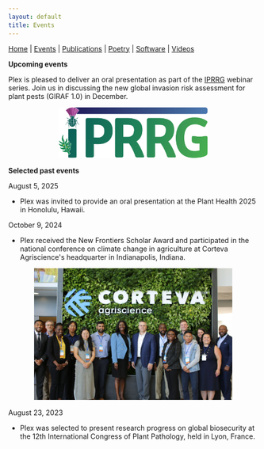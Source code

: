 ```yaml
---
layout: default
title: Events
---
```


<nav>
    <a href="index.html">Home</a> |
    <a href="events.html">Events</a> |
    <a href="publications.html">Publications</a> |
    <a href="poetry.html">Poetry</a> |
    <a href="software.html">Software</a> |
    <a href="videos.html">Videos</a>
</nav>

**Upcoming events**

Plex is pleased to deliver an oral presentation as part of the [IPRRG](https://pestrisk.org/iprrg-2025/) webinar series. Join us in discussing the new global invasion risk assessment for plant pests (GIRAF 1.0)
in December.
<p align="center">
    <img src="iprrg_logo.png" alt="" width="300">
</p>

**Selected past events**

August 5, 2025
 - Plex was invited to provide an oral presentation at the Plant Health 2025 in Honolulu, Hawaii.

October 9, 2024
 - Plex received the New Frontiers Scholar Award and participated in the national conference on climate change in agriculture at Corteva Agriscience's headquarter in Indianapolis, Indiana.
 <p align="center">
    <img src="Corteva-Plex.jpg" alt="" width="400">
</p>

August 23, 2023
 - Plex was selected to present research progress on global biosecurity at the 12th International Congress of Plant Pathology, held in Lyon, France.
